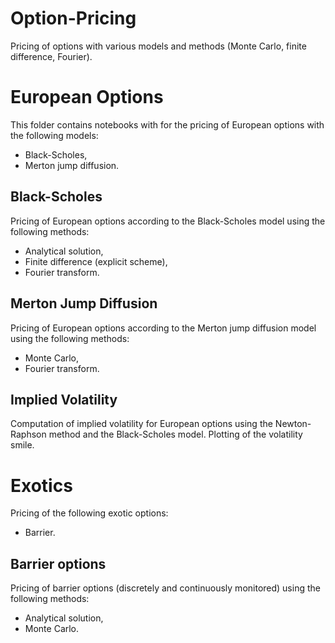 # Option-Pricing

Pricing of options with various models and methods (Monte Carlo, finite difference, Fourier).

# European Options

This folder contains notebooks with for the pricing of European options with the following models:

- Black-Scholes,
- Merton jump diffusion.

## Black-Scholes

Pricing of European options according to the Black-Scholes model using the following methods:

- Analytical solution,
- Finite difference (explicit scheme),
- Fourier transform.

## Merton Jump Diffusion

Pricing of European options according to the Merton jump diffusion model using the following methods:

- Monte Carlo,
- Fourier transform.

## Implied Volatility

Computation of implied volatility for European options using the Newton-Raphson method and the Black-Scholes model. Plotting of the volatility smile.

# Exotics

Pricing of the following exotic options:

- Barrier.

## Barrier options

Pricing of barrier options (discretely and continuously monitored) using the following methods:

- Analytical solution,
- Monte Carlo.
